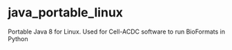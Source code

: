 # java_portable_linux
Portable Java 8 for Linux. Used for Cell-ACDC software to run BioFormats in Python
